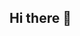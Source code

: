 ## Hi there 👋 

<!--
**Darlinebev/DarlineBev** is a ✨ _Web developer | Web designer | UI/UX designer | SEO writer_ ✨ repository because its `README.md` (this file) appears on your GitHub profile.


- 🌱 I’m studied at Jomo Kenyatta University of Agriculture and Technology and majored in Business Computing ...
- 👯 I’m looking to collaborate on Web Development, Web Design, UI/UX design, SEO Writing ...
- 💬 Ask me about ...Anything
- 📫 How to reach me: ... darlinebev@outlook.com
-->
